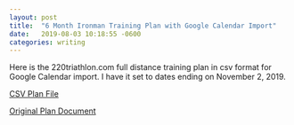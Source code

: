 ```yaml
---
layout: post
title:  "6 Month Ironman Training Plan with Google Calendar Import"
date:   2019-08-03 10:18:55 -0600
categories: writing
---
```


Here is the 220triathlon.com full distance training plan in csv format for Google Calendar import. I have it set to dates ending on November 2, 2019.

[CSV Plan File](/assets/6-month-ironman-training-plan.csv)

[Original Plan Document](http://www.220triathlon.com/downloads/6monthIronmanTrainingPlan.pdf)
